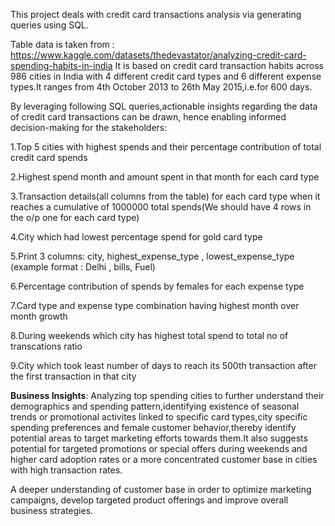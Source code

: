 This project deals with credit card transactions analysis via generating queries using SQL.

Table data is taken from : https://www.kaggle.com/datasets/thedevastator/analyzing-credit-card-spending-habits-in-india
It is based on credit card transaction habits across 986 cities in India with 4 different credit card types and 6 different expense types.It ranges from 4th October 2013 to 26th May 2015,i.e.for 600 days.

By leveraging following SQL queries,actionable insights regarding the data of credit card transactions can be drawn, hence enabling informed decision-making for the stakeholders:

1.Top 5 cities with highest spends and their percentage contribution of total credit card spends

2.Highest spend month and amount spent in that month for each card type

3.Transaction details(all columns from the table) for each card type when it reaches a cumulative of 1000000 total spends(We should have 4 rows in the o/p one for each card type)

4.City which had lowest percentage spend for gold card type

5.Print 3 columns: city, highest_expense_type , lowest_expense_type (example format : Delhi , bills, Fuel)

6.Percentage contribution of spends by females for each expense type

7.Card type and expense type combination having highest month over month growth

8.During weekends which city has highest total spend to total no of transcations ratio

9.City which took least number of days to reach its 500th transaction after the first transaction in that city

**Business Insights**: Analyzing top spending cities to further understand their demographics and spending pattern,identifying existence of seasonal trends or promotional activites linked to specific card types,city specific spending preferences and female customer behavior,thereby identify potential areas to target marketing efforts towards them.It also suggests potential for targeted promotions or special offers during weekends and higher card adoption rates or a more concentrated customer base in cities with high transaction rates.

A deeper understanding of customer base in order to optimize marketing campaigns, develop targeted product offerings and improve overall business strategies.
